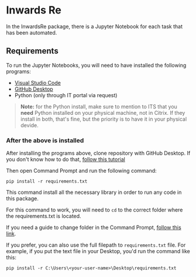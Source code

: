 # Inwards Re

In the InwardsRe package, there is a Jupyter Notebook for each task that has been automated.

## Requirements

To run the Jupyter Notebooks, you will need to have installed the following programs:

- [Visual Studio Code](https://code.visualstudio.com/)
- [GitHub Desktop](https://desktop.github.com/)
- Python (only through IT portal via request)

> **Note:** for the Python install, make sure to mention to ITS that you **need** Python installed on your physical machine, not in Citrix. If they install in both, that's fine, but the priority is to have it in your physical devide.

### After the above is installed

After installing the programs above, clone repository with GitHub Desktop. If you don't know how to do that, [follow this tutorial](https://docs.github.com/en/desktop/contributing-and-collaborating-using-github-desktop/adding-and-cloning-repositories/cloning-a-repository-from-github-to-github-desktop)

Then open Command Prompt and run the following command:

```
pip install -r requirements.txt
```

This command install all the necessary library in order to run any code in this package.

For this command to work, you will need to `cd` to the correct folder where the requirements.txt is located.

If you need a guide to change folder in the Command Prompt, [follow this link](https://www.howtogeek.com/659411/how-to-change-directories-in-command-prompt-on-windows-10/).

If you prefer, you can also use the full filepath to `requirements.txt` file. For example, if you put the text file in your Desktop, you'd run the command like this:

```
pip install -r C:\Users\<your-user-name>\Desktop\requirements.txt
```
